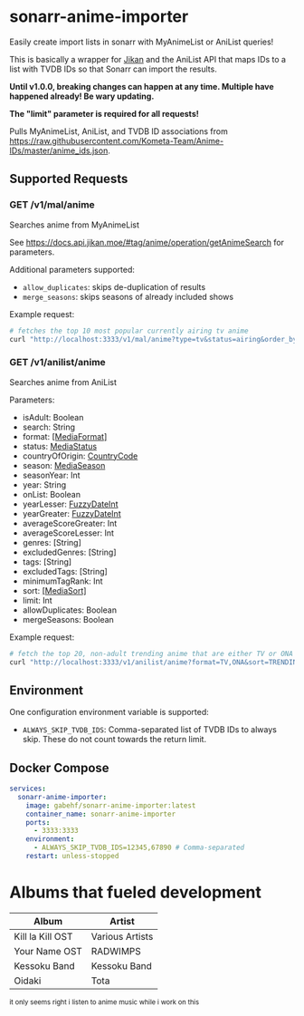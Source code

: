 # sonarr-anime-importer
Easily create import lists in sonarr with MyAnimeList or AniList queries!

This is basically a wrapper for [Jikan](https://jikan.moe) and the AniList API that maps IDs to a list with TVDB IDs so that Sonarr can import the results.

**Until v1.0.0, breaking changes can happen at any time. Multiple have happened already! Be wary updating.**

**The "limit" parameter is required for all requests!**

Pulls MyAnimeList, AniList, and TVDB ID associations from https://raw.githubusercontent.com/Kometa-Team/Anime-IDs/master/anime_ids.json.

## Supported Requests
### GET /v1/mal/anime
Searches anime from MyAnimeList

See https://docs.api.jikan.moe/#tag/anime/operation/getAnimeSearch for parameters.

Additional parameters supported:
- `allow_duplicates`: skips de-duplication of results
- `merge_seasons`: skips seasons of already included shows

Example request:
```bash
# fetches the top 10 most popular currently airing tv anime
curl "http://localhost:3333/v1/mal/anime?type=tv&status=airing&order_by=popularity&sort=asc&limit=10"
```
### GET /v1/anilist/anime
Searches anime from AniList

Parameters:
- isAdult: Boolean
- search: String
- format: [[MediaFormat]](https://studio.apollographql.com/sandbox/schema/reference/enums/MediaFormat)
- status: [MediaStatus](https://studio.apollographql.com/sandbox/schema/reference/enums/MediaStatus)
- countryOfOrigin: [CountryCode](https://studio.apollographql.com/sandbox/schema/reference/scalars/CountryCode)
- season: [MediaSeason](https://studio.apollographql.com/sandbox/schema/reference/enums/MediaSeason)
- seasonYear: Int
- year: String
- onList: Boolean
- yearLesser: [FuzzyDateInt](https://studio.apollographql.com/sandbox/schema/reference/scalars/FuzzyDateInt)
- yearGreater: [FuzzyDateInt](https://studio.apollographql.com/sandbox/schema/reference/scalars/FuzzyDateInt)
- averageScoreGreater: Int
- averageScoreLesser: Int
- genres: [String]
- excludedGenres: [String]
- tags: [String]
- excludedTags: [String]
- minimumTagRank: Int
- sort: [[MediaSort]](https://studio.apollographql.com/sandbox/schema/reference/enums/MediaSort)
- limit: Int
- allowDuplicates: Boolean
- mergeSeasons: Boolean

Example request:
```bash
# fetch the top 20, non-adult trending anime that are either TV or ONA and are made in Japan after 2020
curl "http://localhost:3333/v1/anilist/anime?format=TV,ONA&sort=TRENDING_DESC&isAdult=false&countryOfOrigin=JP&yearGreater=20200000&limit=20"
```

## Environment
One configuration environment variable is supported:
- `ALWAYS_SKIP_TVDB_IDS`: Comma-separated list of TVDB IDs to always skip. These do not count towards the return limit.

## Docker Compose
```yaml
services:
  sonarr-anime-importer:
    image: gabehf/sonarr-anime-importer:latest
    container_name: sonarr-anime-importer
    ports:
      - 3333:3333
    environment:
      - ALWAYS_SKIP_TVDB_IDS=12345,67890 # Comma-separated
    restart: unless-stopped

```

# Albums that fueled development
| Album                   | Artist                          |
|-------------------------|---------------------------------|
| Kill la Kill OST        | Various Artists                 |
| Your Name OST           | RADWIMPS                        |
| Kessoku Band            | Kessoku Band                    |
| Oidaki                  | Tota                            |

<sup>it only seems right i listen to anime music while i work on this</sup>
